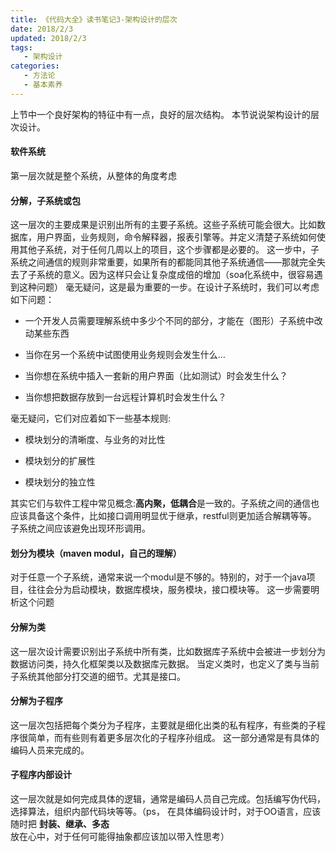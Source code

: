 ```yaml
---
title: 《代码大全》读书笔记3-架构设计的层次
date: 2018/2/3
updated: 2018/2/3
tags:
   - 架构设计
categories:
   - 方法论
   - 基本素养
---
```

上节中一个良好架构的特征中有一点，良好的层次结构。  本节说说架构设计的层次设计。

<!--more-->


#### 软件系统

第一层次就是整个系统，从整体的角度考虑


#### 分解，子系统或包

这一层次的主要成果是识别出所有的主要子系统。这些子系统可能会很大。比如数据库，用户界面，业务规则，命令解释器，报表引擎等。并定义清楚子系统如何使用其他子系统，对于任何几周以上的项目，这个步骤都是必要的。
这一步中，子系统之间通信的规则非常重要，如果所有的都能同其他子系统通信——那就完全失去了子系统的意义。因为这样只会让复杂度成倍的增加（soa化系统中，很容易遇到这种问题）
毫无疑问，这是最为重要的一步。在设计子系统时，我们可以考虑如下问题：
- 一个开发人员需要理解系统中多少个不同的部分，才能在（图形）子系统中改动某些东西
- 当你在另一个系统中试图使用业务规则会发生什么…

- 当你想在系统中插入一套新的用户界面（比如测试）时会发生什么？

- 当你想把数据存放到一台远程计算机时会发生什么？



毫无疑问，它们对应着如下一些基本规则:
- 模块划分的清晰度、与业务的对比性

- 模块划分的扩展性
- 模块划分的独立性



其实它们与软件工程中常见概念:**高内聚，低耦合**是一致的。子系统之间的通信也应该具备这个条件，比如接口调用明显优于继承，restful则更加适合解耦等等。
子系统之间应该避免出现环形调用。


#### 划分为模块（maven modul，自己的理解）

对于任意一个子系统，通常来说一个modul是不够的。特别的，对于一个java项目，往往会分为启动模块，数据库模块，服务模块，接口模块等。 这一步需要明析这个问题






#### 分解为类

这一层次设计需要识别出子系统中所有类，比如数据库子系统中会被进一步划分为数据访问类，持久化框架类以及数据库元数据。
当定义类时，也定义了类与当前子系统其他部分打交道的细节。尤其是接口。


#### 分解为子程序

这一层次包括把每个类分为子程序，主要就是细化出类的私有程序，有些类的子程序很简单，而有些则有着更多层次化的子程序孙组成。
这一部分通常是有具体的编码人员来完成的。


#### 子程序内部设计

这一层次就是如何完成具体的逻辑，通常是编码人员自己完成。包括编写伪代码，选择算法，组织内部代码块等等。（ps， 在具体编码设计时，对于OO语言，应该随时把 **封装、继承、多态**放在心中，对于任何可能得抽象都应该加以带入性思考）
